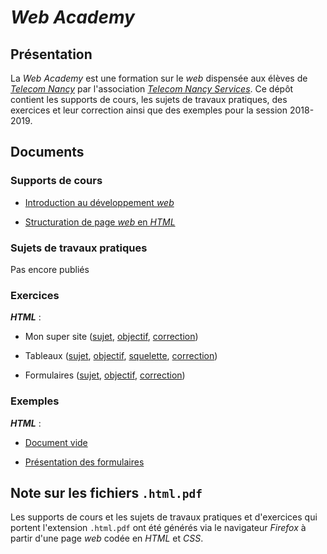 # *Web Academy*

## Présentation

La *Web Academy* est une formation sur le *web* dispensée aux élèves de [*Telecom Nancy*](//telecomnancy.univ-lorraine.fr/) par l'association [*Telecom Nancy Services*](//tnservices.fr/). Ce dépôt contient les supports de cours, les sujets de travaux pratiques, des exercices et leur correction ainsi que des exemples pour la session 2018-2019.

## Documents

### Supports de cours

- [Introduction au développement *web*](chapter_1/web_1.html.pdf)

- [Structuration de page *web* en *HTML*](chapter_2/web_2.html.pdf)

### Sujets de travaux pratiques

Pas encore publiés

### Exercices

***HTML*** :

- Mon super site ([sujet](exercices/html_1/subject.html.pdf), [objectif](exercices/html_1/screen.png), [correction](exercices/html_1/correction.html))

- Tableaux ([sujet](exercices/html_2/subject.html.pdf), [objectif](exercices/html_2/screen.png), [squelette](exercices/html_2/index.html), [correction](exercices/html_2/correction.html))

- Formulaires ([sujet](exercices/html_3/subject.html.pdf), [objectif](exercices/html_3/screen.png), [correction](exercices/html_3/correction.html))

### Exemples

***HTML*** :

- [Document vide](examples/html_1/)

- [Présentation des formulaires](examples/html_2/)

## Note sur les fichiers `.html.pdf`

Les supports de cours et les sujets de travaux pratiques et d'exercices qui portent l'extension `.html.pdf` ont été générés via le navigateur *Firefox* à partir d'une page *web* codée en *HTML* et *CSS*.
